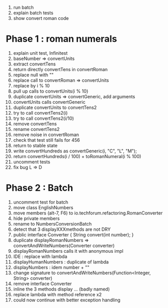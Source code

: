 1. run batch
1. explain batch tests
1. show convert roman code

# Phase 1 : roman numerals

1. explain unit test, Infinitest
1. baseNumber => convertUnits
1. extract convertTens
1. return directly convertTens in convertRoman
1. replace null with ""
1. replace call to convertRoman => convertUnits
1. replace by i % 10
1. pull up calls to convertUnits(i % 10)
1. duplicate convertUnits => convertGeneric, add arguments
1. convertUnits calls convertGeneric
1. duplicate convertUnits to convertTens2
1. try to call convertTens2(i)
1. try to call convertTens2(i/10)
1. remove convertTens
1. rename convertTens2
1. remove noise in convertRoman
1. check that test still fails for 456
1. return to stable state
1. write convertHundreds as convertGeneric(i, "C", "L", "M");
1. return convertHundreds(i / 100) + toRomanNumeral(i % 100)
1. uncomment tests
1. fix bug L => D

# Phase 2 : Batch

1. uncomment test for batch
1. move class EnglishNumbers
1. move members (alt-7, F6) to io.techforum.refactoring.RomanConverter
1. hide private members
1. rename to NumbersConversionBatch
1. detect that 3 displayXXXmethods are not DRY
1. public interface Converter {       String convert(int number);   }
1. duplicate displayRomanNumbers => convertAndWriteNumbers(Converter converter)
1. displayRomanNumbers calls it with anonymous impl
1. IDE : replace with lambda
1. displayHumanNumbers : duplicate of lambda
1. displayNumbers : idem number + ""
1. change signature to convertAndWriteNumbers(Function<Integer, String> converter)
1. remove interface Converter
1. inline the 3 methods display ... (badly named)
1. replace lambda with method reference x2
1. could now continue with better exception handling
